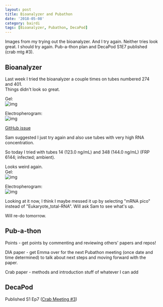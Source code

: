 ```yaml
---
layout: post
title: Bioanalyzer and Pubathon
date: '2018-05-08'
category: bairdi
tags: [Bioanalyzer, Pubathon, DecaPod]
---
```

Images from my trying out the bioanalyzer. And I try again. Neither tries look great. I should try again. Pub-a-thon plan and DecaPod S1E7 published (crab mtg #3).

## Bioanalyzer

Last week I tried the bioanalyzer a couple times on tubes numbered 274 and 401.   
Things didn't look so great.   

Gel:   
![img](https://user-images.githubusercontent.com/14934314/39655547-21ab79f8-4faf-11e8-8531-a0db29460e53.PNG)

Electropherogram:   
![img](https://user-images.githubusercontent.com/14934314/39655550-2a9d121a-4faf-11e8-986d-5d9bc8068c2c.PNG)   

[GitHub issue](https://github.com/RobertsLab/resources/issues/246)

Sam suggested I just try again and also use tubes with very high RNA concentration.   

So today I tried with tubes 14 (123.0 ng/mL) and 348 (144.0 ng/mL) (FRP 6144; infected; ambient). 

Looks weird again.   
Gel:   
![img](http://owl.fish.washington.edu/scaphapoda/grace/20180508-bioanalyzer.PNG)   

Electropherogram:   
![img](http://owl.fish.washington.edu/scaphapoda/grace/20180508-electropherogram.PNG)   

Looking at it now, I think I maybe messed it up by selecting "mRNA pico" instead of "Eukaryote_total-RNA". Will ask Sam to see what's up.   

Will re-do tomorrow. 

## Pub-a-thon
Points - get points by commenting and reviewing others' papers and repos!

DIA paper - get Emma over for the next Pubathon meeting (once date and time determined) to talk about next steps and moving forward with the paper.   

Crab paper - methods and introduction stuff of whatever I can add        

## DecaPod

Published S1 Ep7 ([Crab Meeting #3](http://owl.fish.washington.edu/scaphapoda/grace/Crab-project/DecaPod/DecaPod-S1-E7-Crab-mtg-3.mp3)) 

